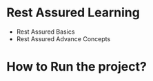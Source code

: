 # Rest Assured Learning

- Rest Assured Basics
- Rest Assured Advance Concepts


# How to Run the project?